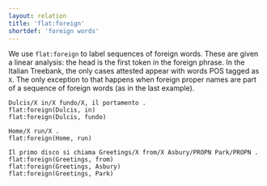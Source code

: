 ```yaml
---
layout: relation
title: 'flat:foreign'
shortdef: 'foreign words'
---
```


We use <code>flat:foreign</code> to label sequences of foreign words. These are given a linear analysis: the head is the first token in the foreign phrase. 
In the Italian Treebank, the only cases attested appear with words POS tagged as <code>X</code>. The only exception to that happens when foreign proper names are part of a sequence of foreign words (as in the last example).

~~~ sdparse
Dulcis/X in/X fundo/X, il portamento .
flat:foreign(Dulcis, in)
flat:foreign(Dulcis, fundo)
~~~
~~~ sdparse
Home/X run/X .
flat:foreign(Home, run)
~~~
~~~ sdparse
Il primo disco si chiama Greetings/X from/X Asbury/PROPN Park/PROPN .
flat:foreign(Greetings, from)
flat:foreign(Greetings, Asbury)
flat:foreign(Greetings, Park)
~~~
<!-- Interlanguage links updated Čt lis 12 09:43:27 CET 2020 -->
